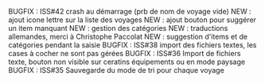 BUGFIX : ISS#42 crash au démarrage (prb de nom de voyage vide)
NEW : ajout icone lettre sur la liste des voyages
NEW : ajout bouton pour suggérer un item manquant
NEW : gestion des catégories
NEW : traductions allemandes, merci à Christophe Paccolat
NEW : suggestion d'items et de catégories pendant la saisie
BUGFIX : ISS#38 import des fichiers textes, les cases à cocher ne sont pas gérées
BUGFIX : ISS#36 Import de fichiers texte, bouton non visible sur ceratins équipements ou en mode paysage
BUGFIX : ISS#35 Sauvegarde du mode de tri pour chaque voyage
